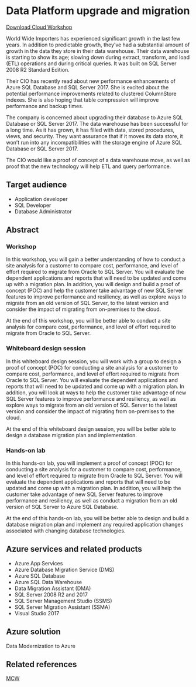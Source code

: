 # Data Platform upgrade and migration

[Download Cloud Workshop](https://github.com/Microsoft/MCW-Data-platform-upgrade-and-migration/archive/master.zip)

World Wide Importers has experienced significant growth in the last few years. In addition to predictable growth, they’ve had a substantial amount of growth in the data they store in their data warehouse. Their data warehouse is starting to show its age; slowing down during extract, transform, and load (ETL) operations and during critical queries. It was built on SQL Server 2008 R2 Standard Edition.

Their CIO has recently read about new performance enhancements of Azure SQL Database and SQL Server 2017. She is excited about the potential performance improvements related to clustered ColumnStore indexes. She is also hoping that table compression will improve performance and backup times.

The company is concerned about upgrading their database to Azure SQL Database or SQL Server 2017. The data warehouse has been successful for a long time. As it has grown, it has filled with data, stored procedures, views, and security. They want assurance that if it moves its data store, it won’t run into any incompatibilities with the storage engine of Azure SQL Database or SQL Server 2017.

The CIO would like a proof of concept of a data warehouse move, as well as proof that the new technology will help ETL and query performance.

## Target audience

- Application developer
- SQL Developer
- Database Administrator

## Abstract

### Workshop

In this workshop, you will gain a better understanding of how to conduct a site analysis for a customer to compare cost, performance, and level of effort required to migrate from Oracle to SQL Server. You will evaluate the dependent applications and reports that will need to be updated and come up with a migration plan. In addition, you will design and build a proof of concept (POC) and help the customer take advantage of new SQL Server features to improve performance and resiliency, as well as explore ways to migrate from an old version of SQL Server, to the latest version and consider the impact of migrating from on-premises to the cloud.

At the end of this workshop, you will be better able to conduct a site analysis for compare cost, performance, and level of effort required to migrate from Oracle to SQL Server.

### Whiteboard design session

In this whiteboard design session, you will work with a group to design a proof of concept (POC) for conducting a site analysis for a customer to compare cost, performance, and level of effort required to migrate from Oracle to SQL Server. You will evaluate the dependent applications and reports that will need to be updated and come up with a migration plan. In addition, you will look at ways to help the customer take advantage of new SQL Server features to improve performance and resiliency, as well as explore ways to migrate from an old version of SQL Server to the latest version and consider the impact of migrating from on-premises to the cloud.

At the end of this whiteboard design session, you will be better able to design a database migration plan and implementation.

### Hands-on lab

In this hands-on lab, you will implement a proof of concept (POC) for conducting a site analysis for a customer to compare cost, performance, and level of effort required to migrate from Oracle to SQL Server. You will evaluate the dependent applications and reports that will need to be updated and come up with a migration plan. In addition, you will help the customer take advantage of new SQL Server features to improve performance and resiliency, as well as conduct a migration from an old version of SQL Server to Azure SQL Database.

At the end of this hands-on lab, you will be better able to design and build a database migration plan and implement any required application changes associated with changing database technologies.

## Azure services and related products

- Azure App Services
- Azure Database Migration Service (DMS)
- Azure SQL Database
- Azure SQL Data Warehouse
- Data Migration Assistant (DMA)
- SQL Server 2008 R2 and 2017
- SQL Server Management Studio (SSMS)
- SQL Server Migration Assistant (SSMA)
- Visual Studio 2017

## Azure solution

Data Modernization to Azure

## Related references

[MCW](https://github.com/Microsoft/MCW)
